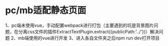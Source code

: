# pc/mb适配静态页面
1、pc端未使用vue，手动配置webpack进行打包（主要遇到的坑是背景图片问题，在分离css文件的插件ExtractTextPlugin.extract({publicPath:'../'})）解决问题
2、mb端使用的vue进行开发
3、进入各自文件夹之后npm run dev打开项目
